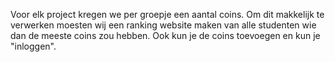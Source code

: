 Voor elk project kregen we per groepje een aantal coins. Om dit makkelijk te verwerken moesten wij een ranking website maken van alle studenten wie dan de meeste coins zou hebben. Ook kun je de coins toevoegen en kun je "inloggen".

